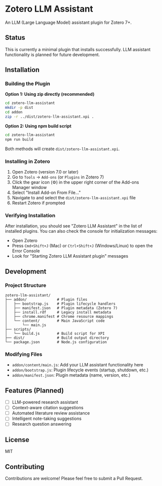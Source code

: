 # Zotero LLM Assistant

An LLM (Large Language Model) assistant plugin for Zotero 7+.

## Status

This is currently a minimal plugin that installs successfully. LLM assistant functionality is planned for future development.

## Installation

### Building the Plugin

**Option 1: Using zip directly (recommended)**
```bash
cd zotero-llm-assistant
mkdir -p dist
cd addon
zip -r ../dist/zotero-llm-assistant.xpi .
```

**Option 2: Using npm build script**
```bash
cd zotero-llm-assistant
npm run build
```

Both methods will create `dist/zotero-llm-assistant.xpi`.

### Installing in Zotero

1. Open Zotero (version 7.0 or later)
2. Go to `Tools` → `Add-ons` (or `Plugins` in Zotero 7)
3. Click the gear icon (⚙️) in the upper right corner of the Add-ons Manager window
4. Select "Install Add-on From File..."
5. Navigate to and select the `dist/zotero-llm-assistant.xpi` file
6. Restart Zotero if prompted

### Verifying Installation

After installation, you should see "Zotero LLM Assistant" in the list of installed plugins. You can also check the console for initialization messages:
- Open Zotero
- Press `Cmd+Shift+J` (Mac) or `Ctrl+Shift+J` (Windows/Linux) to open the Error Console
- Look for "Starting Zotero LLM Assistant plugin" messages

## Development

### Project Structure

```
zotero-llm-assistant/
├── addon/              # Plugin files
│   ├── bootstrap.js    # Plugin lifecycle handlers
│   ├── manifest.json   # Plugin metadata (Zotero 7)
│   ├── install.rdf     # Legacy install metadata
│   ├── chrome.manifest # Chrome resource mappings
│   └── content/        # Main JavaScript code
│       └── main.js
├── scripts/
│   └── build.js        # Build script for XPI
├── dist/               # Build output directory
└── package.json        # Node.js configuration
```

### Modifying Files

- `addon/content/main.js`: Add your LLM assistant functionality here
- `addon/bootstrap.js`: Plugin lifecycle events (startup, shutdown, etc.)
- `addon/manifest.json`: Plugin metadata (name, version, etc.)

## Features (Planned)

- [ ] LLM-powered research assistant
- [ ] Context-aware citation suggestions
- [ ] Automated literature review assistance
- [ ] Intelligent note-taking suggestions
- [ ] Research question answering

## License

MIT

## Contributing

Contributions are welcome! Please feel free to submit a Pull Request.

